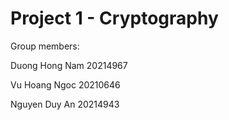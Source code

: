 # Project 1 - Cryptography

Group members:

Duong Hong Nam 20214967

Vu Hoang Ngoc 20210646

Nguyen Duy An 20214943
